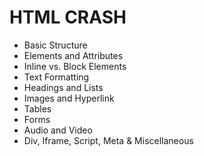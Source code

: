 # HTML CRASH

- Basic Structure
- Elements and Attributes
- Inline vs. Block Elements
- Text Formatting
- Headings and Lists
- Images and Hyperlink
- Tables
- Forms
- Audio and Video
- Div, Iframe, Script, Meta & Miscellaneous